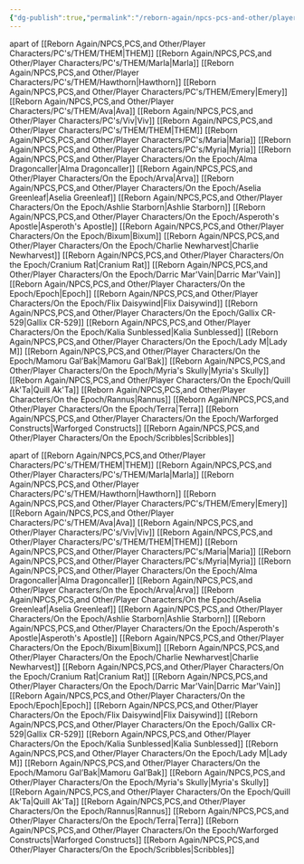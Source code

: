 ```yaml
---
{"dg-publish":true,"permalink":"/reborn-again/npcs-pcs-and-other/player-characters/pc-s/them/tyrius/"}
---
```


apart of [[Reborn Again/NPCS,PCS,and Other/Player Characters/PC's/THEM/THEM\|THEM]]
[[Reborn Again/NPCS,PCS,and Other/Player Characters/PC's/THEM/Marla\|Marla]]
[[Reborn Again/NPCS,PCS,and Other/Player Characters/PC's/THEM/Hawthorn\|Hawthorn]]
[[Reborn Again/NPCS,PCS,and Other/Player Characters/PC's/THEM/Emery\|Emery]]
[[Reborn Again/NPCS,PCS,and Other/Player Characters/PC's/THEM/Ava\|Ava]]
[[Reborn Again/NPCS,PCS,and Other/Player Characters/PC's/Viv\|Viv]]
[[Reborn Again/NPCS,PCS,and Other/Player Characters/PC's/THEM/THEM\|THEM]]
[[Reborn Again/NPCS,PCS,and Other/Player Characters/PC's/Maria\|Maria]]
[[Reborn Again/NPCS,PCS,and Other/Player Characters/PC's/Myria\|Myria]]
[[Reborn Again/NPCS,PCS,and Other/Player Characters/On the Epoch/Alma Dragoncaller\|Alma Dragoncaller]]
[[Reborn Again/NPCS,PCS,and Other/Player Characters/On the Epoch/Arva\|Arva]]
[[Reborn Again/NPCS,PCS,and Other/Player Characters/On the Epoch/Aselia Greenleaf\|Aselia Greenleaf]]
[[Reborn Again/NPCS,PCS,and Other/Player Characters/On the Epoch/Ashlie Starborn\|Ashlie Starborn]]
[[Reborn Again/NPCS,PCS,and Other/Player Characters/On the Epoch/Asperoth's Apostle\|Asperoth's Apostle]]
[[Reborn Again/NPCS,PCS,and Other/Player Characters/On the Epoch/Bixum\|Bixum]]
[[Reborn Again/NPCS,PCS,and Other/Player Characters/On the Epoch/Charlie Newharvest\|Charlie Newharvest]]
[[Reborn Again/NPCS,PCS,and Other/Player Characters/On the Epoch/Cranium Rat\|Cranium Rat]]
[[Reborn Again/NPCS,PCS,and Other/Player Characters/On the Epoch/Darric Mar'Vain\|Darric Mar'Vain]]
[[Reborn Again/NPCS,PCS,and Other/Player Characters/On the Epoch/Epoch\|Epoch]]
[[Reborn Again/NPCS,PCS,and Other/Player Characters/On the Epoch/Flix Daisywind\|Flix Daisywind]]
[[Reborn Again/NPCS,PCS,and Other/Player Characters/On the Epoch/Gallix CR-529\|Gallix CR-529]]
[[Reborn Again/NPCS,PCS,and Other/Player Characters/On the Epoch/Kalia Sunblessed\|Kalia Sunblessed]]
[[Reborn Again/NPCS,PCS,and Other/Player Characters/On the Epoch/Lady M\|Lady M]]
[[Reborn Again/NPCS,PCS,and Other/Player Characters/On the Epoch/Mamoru Gal’Bak\|Mamoru Gal’Bak]]
[[Reborn Again/NPCS,PCS,and Other/Player Characters/On the Epoch/Myria's Skully\|Myria's Skully]]
[[Reborn Again/NPCS,PCS,and Other/Player Characters/On the Epoch/Quill Ak'Ta\|Quill Ak'Ta]]
[[Reborn Again/NPCS,PCS,and Other/Player Characters/On the Epoch/Rannus\|Rannus]]
[[Reborn Again/NPCS,PCS,and Other/Player Characters/On the Epoch/Terra\|Terra]]
[[Reborn Again/NPCS,PCS,and Other/Player Characters/On the Epoch/Warforged Constructs\|Warforged Constructs]]
[[Reborn Again/NPCS,PCS,and Other/Player Characters/On the Epoch/Scribbles\|Scribbles]]

apart of [[Reborn Again/NPCS,PCS,and Other/Player Characters/PC's/THEM/THEM\|THEM]]
[[Reborn Again/NPCS,PCS,and Other/Player Characters/PC's/THEM/Marla\|Marla]]
[[Reborn Again/NPCS,PCS,and Other/Player Characters/PC's/THEM/Hawthorn\|Hawthorn]]
[[Reborn Again/NPCS,PCS,and Other/Player Characters/PC's/THEM/Emery\|Emery]]
[[Reborn Again/NPCS,PCS,and Other/Player Characters/PC's/THEM/Ava\|Ava]]
[[Reborn Again/NPCS,PCS,and Other/Player Characters/PC's/Viv\|Viv]]
[[Reborn Again/NPCS,PCS,and Other/Player Characters/PC's/THEM/THEM\|THEM]]
[[Reborn Again/NPCS,PCS,and Other/Player Characters/PC's/Maria\|Maria]]
[[Reborn Again/NPCS,PCS,and Other/Player Characters/PC's/Myria\|Myria]]
[[Reborn Again/NPCS,PCS,and Other/Player Characters/On the Epoch/Alma Dragoncaller\|Alma Dragoncaller]]
[[Reborn Again/NPCS,PCS,and Other/Player Characters/On the Epoch/Arva\|Arva]]
[[Reborn Again/NPCS,PCS,and Other/Player Characters/On the Epoch/Aselia Greenleaf\|Aselia Greenleaf]]
[[Reborn Again/NPCS,PCS,and Other/Player Characters/On the Epoch/Ashlie Starborn\|Ashlie Starborn]]
[[Reborn Again/NPCS,PCS,and Other/Player Characters/On the Epoch/Asperoth's Apostle\|Asperoth's Apostle]]
[[Reborn Again/NPCS,PCS,and Other/Player Characters/On the Epoch/Bixum\|Bixum]]
[[Reborn Again/NPCS,PCS,and Other/Player Characters/On the Epoch/Charlie Newharvest\|Charlie Newharvest]]
[[Reborn Again/NPCS,PCS,and Other/Player Characters/On the Epoch/Cranium Rat\|Cranium Rat]]
[[Reborn Again/NPCS,PCS,and Other/Player Characters/On the Epoch/Darric Mar'Vain\|Darric Mar'Vain]]
[[Reborn Again/NPCS,PCS,and Other/Player Characters/On the Epoch/Epoch\|Epoch]]
[[Reborn Again/NPCS,PCS,and Other/Player Characters/On the Epoch/Flix Daisywind\|Flix Daisywind]]
[[Reborn Again/NPCS,PCS,and Other/Player Characters/On the Epoch/Gallix CR-529\|Gallix CR-529]]
[[Reborn Again/NPCS,PCS,and Other/Player Characters/On the Epoch/Kalia Sunblessed\|Kalia Sunblessed]]
[[Reborn Again/NPCS,PCS,and Other/Player Characters/On the Epoch/Lady M\|Lady M]]
[[Reborn Again/NPCS,PCS,and Other/Player Characters/On the Epoch/Mamoru Gal’Bak\|Mamoru Gal’Bak]]
[[Reborn Again/NPCS,PCS,and Other/Player Characters/On the Epoch/Myria's Skully\|Myria's Skully]]
[[Reborn Again/NPCS,PCS,and Other/Player Characters/On the Epoch/Quill Ak'Ta\|Quill Ak'Ta]]
[[Reborn Again/NPCS,PCS,and Other/Player Characters/On the Epoch/Rannus\|Rannus]]
[[Reborn Again/NPCS,PCS,and Other/Player Characters/On the Epoch/Terra\|Terra]]
[[Reborn Again/NPCS,PCS,and Other/Player Characters/On the Epoch/Warforged Constructs\|Warforged Constructs]]
[[Reborn Again/NPCS,PCS,and Other/Player Characters/On the Epoch/Scribbles\|Scribbles]]
